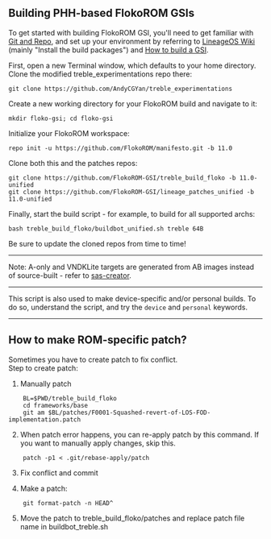 
## Building PHH-based FlokoROM GSIs ##

To get started with building FlokoROM GSI, you'll need to get familiar with [Git and Repo](https://source.android.com/source/using-repo.html), and set up your environment by referring to [LineageOS Wiki](https://wiki.lineageos.org/devices/redfin/build) (mainly "Install the build packages") and [How to build a GSI](https://github.com/phhusson/treble_experimentations/wiki/How-to-build-a-GSI%3F).

First, open a new Terminal window, which defaults to your home directory.  Clone the modified treble_experimentations repo there:

    git clone https://github.com/AndyCGYan/treble_experimentations

Create a new working directory for your FlokoROM build and navigate to it:

    mkdir floko-gsi; cd floko-gsi

Initialize your FlokoROM workspace:

    repo init -u https://github.com/FlokoROM/manifesto.git -b 11.0

Clone both this and the patches repos:

    git clone https://github.com/FlokoROM-GSI/treble_build_floko -b 11.0-unified
    git clone https://github.com/FlokoROM-GSI/lineage_patches_unified -b 11.0-unified

Finally, start the build script - for example, to build for all supported archs:

    bash treble_build_floko/buildbot_unified.sh treble 64B

Be sure to update the cloned repos from time to time!

---

Note: A-only and VNDKLite targets are generated from AB images instead of source-built - refer to [sas-creator](https://github.com/AndyCGYan/sas-creator).

---

This script is also used to make device-specific and/or personal builds. To do so, understand the script, and try the `device` and `personal` keywords.

---

## How to make ROM-specific patch? ##

Sometimes you have to create patch to fix conflict.  
Step to create patch:

1. Manually patch
```
    BL=$PWD/treble_build_floko  
    cd frameworks/base  
    git am $BL/patches/F0001-Squashed-revert-of-LOS-FOD-implementation.patch
```
2. When patch error happens, you can re-apply patch by this command. If you want to manually apply changes, skip this.
```
    patch -p1 < .git/rebase-apply/patch
```
3. Fix conflict and commit

4. Make a patch:
```
    git format-patch -n HEAD^
```
5. Move the patch to treble_build_floko/patches and replace patch file name in buildbot_treble.sh

